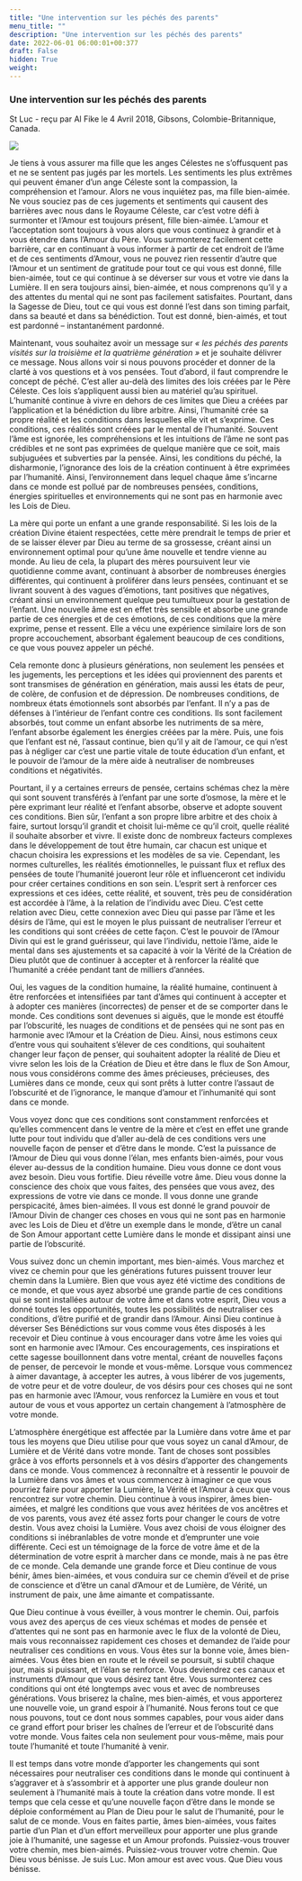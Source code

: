 ```yaml
---
title: "Une intervention sur les péchés des parents"
menu_title: ""
description: "Une intervention sur les péchés des parents"
date: 2022-06-01 06:00:01+00:377
draft: False
hidden: True
weight:
---
```

### Une intervention sur les péchés des parents

St Luc - reçu par Al Fike le 4 Avril 2018, Gibsons, Colombie-Britannique, Canada.

![](/fr-contemporary-messages/fr-contemporary-messages-by-date-order/fr-contemporary-messages-2018/fr-spiritualite-11.jpg)

Je tiens à vous assurer ma fille que les anges Célestes ne s’offusquent pas et ne se sentent pas jugés par les mortels. Les sentiments les plus extrêmes qui peuvent émaner d’un ange Céleste sont la compassion, la compréhension et l’amour. Alors ne vous inquiétez pas, ma fille bien-aimée. Ne vous souciez pas de ces jugements et sentiments qui causent des barrières avec nous dans le Royaume Céleste, car c’est votre défi à surmonter et l’Amour est toujours présent, fille bien-aimée. L’amour et l’acceptation sont toujours à vous alors que vous continuez à grandir et à vous étendre dans l’Amour du Père. Vous surmonterez facilement cette barrière, car en continuant à vous informer à partir de cet endroit de l’âme et de ces sentiments d’Amour, vous ne pouvez rien ressentir d’autre que l’Amour et un sentiment de gratitude pour tout ce qui vous est donné, fille bien-aimée, tout ce qui continue à se déverser sur vous et votre vie dans la Lumière. Il en sera toujours ainsi, bien-aimée, et nous comprenons qu’il y a des attentes du mental qui ne sont pas facilement satisfaites. Pourtant, dans la Sagesse de Dieu, tout ce qui vous est donné l’est dans son timing parfait, dans sa beauté et dans sa bénédiction. Tout est donné, bien-aimés, et tout est pardonné – instantanément pardonné.

Maintenant, vous souhaitez avoir un message sur *« les péchés des parents visités sur la troisième et la quatrième génération »* et je souhaite délivrer ce message. Nous allons voir si nous pouvons procéder et donner de la clarté à vos questions et à vos pensées. Tout d’abord, il faut comprendre le concept de péché. C’est aller au-delà des limites des lois créées par le Père Céleste. Ces lois s’appliquent aussi bien au matériel qu’au spirituel. L’humanité continue à vivre en dehors de ces limites que Dieu a créées par l’application et la bénédiction du libre arbitre. Ainsi, l’humanité crée sa propre réalité et les conditions dans lesquelles elle vit et s’exprime. Ces conditions, ces réalités sont créées par le mental de l’humanité. Souvent l’âme est ignorée, les compréhensions et les intuitions de l’âme ne sont pas crédibles et ne sont pas exprimées de quelque manière que ce soit, mais subjuguées et subverties par la pensée. Ainsi, les conditions du péché, la disharmonie, l’ignorance des lois de la création continuent à être exprimées par l’humanité. Ainsi, l’environnement dans lequel chaque âme s’incarne dans ce monde est pollué par de nombreuses pensées, conditions, énergies spirituelles et environnements qui ne sont pas en harmonie avec les Lois de Dieu.

La mère qui porte un enfant a une grande responsabilité. Si les lois de la création Divine étaient respectées, cette mère prendrait le temps de prier et de se laisser élever par Dieu au terme de sa grossesse, créant ainsi un environnement optimal pour qu’une âme nouvelle et tendre vienne au monde. Au lieu de cela, la plupart des mères poursuivent leur vie quotidienne comme avant, continuant à absorber de nombreuses énergies différentes, qui continuent à proliférer dans leurs pensées, continuant et se livrant souvent à des vagues d’émotions, tant positives que négatives, créant ainsi un environnement quelque peu tumultueux pour la gestation de l’enfant. Une nouvelle âme est en effet très sensible et absorbe une grande partie de ces énergies et de ces émotions, de ces conditions que la mère exprime, pense et ressent. Elle a vécu une expérience similaire lors de son propre accouchement, absorbant également beaucoup de ces conditions, ce que vous pouvez appeler un péché.

Cela remonte donc à plusieurs générations, non seulement les pensées et les jugements, les perceptions et les idées qui proviennent des parents et sont transmises de génération en génération, mais aussi les états de peur, de colère, de confusion et de dépression. De nombreuses conditions, de nombreux états émotionnels sont absorbés par l’enfant. Il n’y a pas de défenses à l’intérieur de l’enfant contre ces conditions. Ils sont facilement absorbés, tout comme un enfant absorbe les nutriments de sa mère, l’enfant absorbe également les énergies créées par la mère. Puis, une fois que l’enfant est né, l’assaut continue, bien qu’il y ait de l’amour, ce qui n’est pas à négliger car c’est une partie vitale de toute éducation d’un enfant, et le pouvoir de l’amour de la mère aide à neutraliser de nombreuses conditions et négativités.

Pourtant, il y a certaines erreurs de pensée, certains schémas chez la mère qui sont souvent transférés à l’enfant par une sorte d’osmose, la mère et le père exprimant leur réalité et l’enfant absorbe, observe et adopte souvent ces conditions. Bien sûr, l’enfant a son propre libre arbitre et des choix à faire, surtout lorsqu’il grandit et choisit lui-même ce qu’il croit, quelle réalité il souhaite absorber et vivre. Il existe donc de nombreux facteurs complexes dans le développement de tout être humain, car chacun est unique et chacun choisira les expressions et les modèles de sa vie. Cependant, les normes culturelles, les réalités émotionnelles, le puissant flux et reflux des pensées de toute l’humanité joueront leur rôle et influenceront cet individu pour créer certaines conditions en son sein. L’esprit sert à renforcer ces expressions et ces idées, cette réalité, et souvent, très peu de considération est accordée à l’âme, à la relation de l’individu avec Dieu. C’est cette relation avec Dieu, cette connexion avec Dieu qui passe par l’âme et les désirs de l’âme, qui est le moyen le plus puissant de neutraliser l’erreur et les conditions qui sont créées de cette façon. C’est le pouvoir de l’Amour Divin qui est le grand guérisseur, qui lave l’individu, nettoie l’âme, aide le mental dans ses ajustements et sa capacité à voir la Vérité de la Création de Dieu plutôt que de continuer à accepter et à renforcer la réalité que l’humanité a créée pendant tant de milliers d’années.

Oui, les vagues de la condition humaine, la réalité humaine, continuent à être renforcées et intensifiées par tant d’âmes qui continuent à accepter et à adopter ces manières (incorrectes) de penser et de se comporter dans le monde. Ces conditions sont devenues si aiguës, que le monde est étouffé par l’obscurité, les nuages de conditions et de pensées qui ne sont pas en harmonie avec l’Amour et la Création de Dieu. Ainsi, nous estimons ceux d’entre vous qui souhaitent s’élever de ces conditions, qui souhaitent changer leur façon de penser, qui souhaitent adopter la réalité de Dieu et vivre selon les lois de la Création de Dieu et être dans le flux de Son Amour, nous vous considérons comme des âmes précieuses, précieuses, des Lumières dans ce monde, ceux qui sont prêts à lutter contre l’assaut de l’obscurité et de l’ignorance, le manque d’amour et l’inhumanité qui sont dans ce monde.

Vous voyez donc que ces conditions sont constamment renforcées et qu’elles commencent dans le ventre de la mère et c’est en effet une grande lutte pour tout individu que d’aller au-delà de ces conditions vers une nouvelle façon de penser et d’être dans le monde. C’est la puissance de l’Amour de Dieu qui vous donne l’élan, mes enfants bien-aimés, pour vous élever au-dessus de la condition humaine. Dieu vous donne ce dont vous avez besoin. Dieu vous fortifie. Dieu réveille votre âme. Dieu vous donne la conscience des choix que vous faites, des pensées que vous avez, des expressions de votre vie dans ce monde. Il vous donne une grande perspicacité, âmes bien-aimées. Il vous est donné le grand pouvoir de l’Amour Divin de changer ces choses en vous qui ne sont pas en harmonie avec les Lois de Dieu et d’être un exemple dans le monde, d’être un canal de Son Amour apportant cette Lumière dans le monde et dissipant ainsi une partie de l’obscurité.

Vous suivez donc un chemin important, mes bien-aimés. Vous marchez et vivez ce chemin pour que les générations futures puissent trouver leur chemin dans la Lumière. Bien que vous ayez été victime des conditions de ce monde, et que vous ayez absorbé une grande partie de ces conditions qui se sont installées autour de votre âme et dans votre esprit, Dieu vous a donné toutes les opportunités, toutes les possibilités de neutraliser ces conditions, d’être purifié et de grandir dans l’Amour. Ainsi Dieu continue à déverser Ses Bénédictions sur vous comme vous êtes disposés à les recevoir et Dieu continue à vous encourager dans votre âme les voies qui sont en harmonie avec l’Amour. Ces encouragements, ces inspirations et cette sagesse bouillonnent dans votre mental, créant de nouvelles façons de penser, de percevoir le monde et vous-même. Lorsque vous commencez à aimer davantage, à accepter les autres, à vous libérer de vos jugements, de votre peur et de votre douleur, de vos désirs pour ces choses qui ne sont pas en harmonie avec l’Amour, vous renforcez la Lumière en vous et tout autour de vous et vous apportez un certain changement à l’atmosphère de votre monde.

L’atmosphère énergétique est affectée par la Lumière dans votre âme et par tous les moyens que Dieu utilise pour que vous soyez un canal d’Amour, de Lumière et de Vérité dans votre monde. Tant de choses sont possibles grâce à vos efforts personnels et à vos désirs d’apporter des changements dans ce monde. Vous commencez à reconnaître et à ressentir le pouvoir de la Lumière dans vos âmes et vous commencez à imaginer ce que vous pourriez faire pour apporter la Lumière, la Vérité et l’Amour à ceux que vous rencontrez sur votre chemin. Dieu continue à vous inspirer, âmes bien-aimées, et malgré les conditions que vous avez héritées de vos ancêtres et de vos parents, vous avez été assez forts pour changer le cours de votre destin. Vous avez choisi la Lumière. Vous avez choisi de vous éloigner des conditions si inébranlables de votre monde et d’emprunter une voie différente. Ceci est un témoignage de la force de votre âme et de la détermination de votre esprit à marcher dans ce monde, mais à ne pas être de ce monde. Cela demande une grande force et Dieu continue de vous bénir, âmes bien-aimées, et vous conduira sur ce chemin d’éveil et de prise de conscience et d’être un canal d’Amour et de Lumière, de Vérité, un instrument de paix, une âme aimante et compatissante.

Que Dieu continue à vous éveiller, à vous montrer le chemin. Oui, parfois vous avez des aperçus de ces vieux schémas et modes de pensée et d’attentes qui ne sont pas en harmonie avec le flux de la volonté de Dieu, mais vous reconnaissez rapidement ces choses et demandez de l’aide pour neutraliser ces conditions en vous. Vous êtes sur la bonne voie, âmes bien-aimées. Vous êtes bien en route et le réveil se poursuit, si subtil chaque jour, mais si puissant, et l’élan se renforce. Vous deviendrez ces canaux et instruments d’Amour que vous désirez tant être. Vous surmonterez ces conditions qui ont été longtemps avec vous et avec de nombreuses générations. Vous briserez la chaîne, mes bien-aimés, et vous apporterez une nouvelle voie, un grand espoir à l’humanité. Nous ferons tout ce que nous pouvons, tout ce dont nous sommes capables, pour vous aider dans ce grand effort pour briser les chaînes de l’erreur et de l’obscurité dans votre monde. Vous faites cela non seulement pour vous-même, mais pour toute l’humanité et toute l’humanité à venir.

Il est temps dans votre monde d’apporter les changements qui sont nécessaires pour neutraliser ces conditions dans le monde qui continuent à s’aggraver et à s’assombrir et à apporter une plus grande douleur non seulement à l’humanité mais à toute la création dans votre monde. Il est temps que cela cesse et qu’une nouvelle façon d’être dans le monde se déploie conformément au Plan de Dieu pour le salut de l’humanité, pour le salut de ce monde. Vous en faites partie, âmes bien-aimées, vous faites partie d’un Plan et d’un effort merveilleux pour apporter une plus grande joie à l’humanité, une sagesse et un Amour profonds. Puissiez-vous trouver votre chemin, mes bien-aimés. Puissiez-vous trouver votre chemin. Que Dieu vous bénisse. Je suis Luc. Mon amour est avec vous. Que Dieu vous bénisse.
